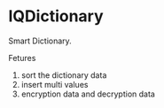 IQDictionary
============
Smart Dictionary.

Fetures

1. sort the dictionary data
2. insert multi values
3. encryption data and decryption data

